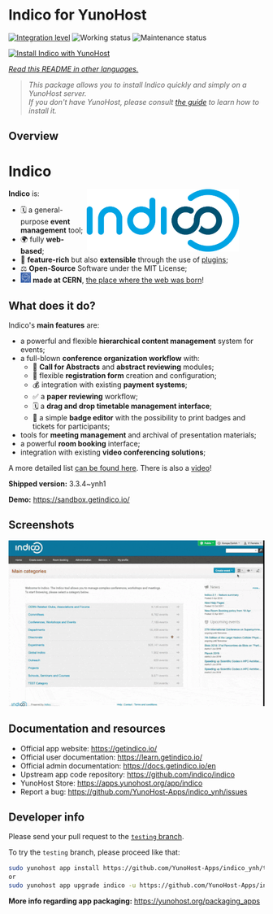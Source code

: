 <!--
N.B.: This README was automatically generated by <https://github.com/YunoHost/apps/tree/master/tools/readme_generator>
It shall NOT be edited by hand.
-->

# Indico for YunoHost

[![Integration level](https://dash.yunohost.org/integration/indico.svg)](https://ci-apps.yunohost.org/ci/apps/indico/) ![Working status](https://ci-apps.yunohost.org/ci/badges/indico.status.svg) ![Maintenance status](https://ci-apps.yunohost.org/ci/badges/indico.maintain.svg)

[![Install Indico with YunoHost](https://install-app.yunohost.org/install-with-yunohost.svg)](https://install-app.yunohost.org/?app=indico)

*[Read this README in other languages.](./ALL_README.md)*

> *This package allows you to install Indico quickly and simply on a YunoHost server.*  
> *If you don't have YunoHost, please consult [the guide](https://yunohost.org/install) to learn how to install it.*

## Overview

# Indico 

<img src="https://github.com/indico/indico/raw/master/indico/web/static/images/logo_indico.png"
     align="right"
     width="300"
     style="width: 300px; float: right; margin-right: 50px;">

**Indico** is:
 * 🗓 a general-purpose **event management** tool;
 * 🌍 fully **web-based**;
 * 🧩 **feature-rich** but also **extensible** through the use of [plugins](https://docs.getindico.io/en/stable/plugins/);
 * ⚖️ **Open-Source** Software under the MIT License;
 * <img src="https://raw.githubusercontent.com/indico/assets/master/cern_badge.png" width="20"> **made at CERN**, [the place where the web was born](https://home.cern/science/computing/birth-web)!

## What does it do?
Indico's **main features** are:
 * a powerful and flexible **hierarchical content management** system for events;
 * a full-blown **conference organization workflow** with:
   - 📢 **Call for Abstracts** and **abstract reviewing** modules;
   - 📝 flexible **registration form** creation and configuration;
   - 💰 integration with existing **payment systems**;
   - ✅ a **paper reviewing** workflow;
   - 🗓 a **drag and drop timetable management interface**;
   - 🎫 a simple **badge editor** with the possibility to print badges and tickets for participants;
 * tools for **meeting management** and archival of presentation materials;
 * a powerful **room booking** interface;
 * integration with existing **video conferencing solutions**;

A more detailed list [can be found here](https://getindico.io/features/). There is also a [video](https://www.youtube.com/watch?v=yo8rgg9dOcc)!


**Shipped version:** 3.3.4~ynh1

**Demo:** <https://sandbox.getindico.io/>

## Screenshots

![Screenshot of Indico](./doc/screenshots/sneakpeek.gif)

## Documentation and resources

- Official app website: <https://getindico.io/>
- Official user documentation: <https://learn.getindico.io/>
- Official admin documentation: <https://docs.getindico.io/en>
- Upstream app code repository: <https://github.com/indico/indico>
- YunoHost Store: <https://apps.yunohost.org/app/indico>
- Report a bug: <https://github.com/YunoHost-Apps/indico_ynh/issues>

## Developer info

Please send your pull request to the [`testing` branch](https://github.com/YunoHost-Apps/indico_ynh/tree/testing).

To try the `testing` branch, please proceed like that:

```bash
sudo yunohost app install https://github.com/YunoHost-Apps/indico_ynh/tree/testing --debug
or
sudo yunohost app upgrade indico -u https://github.com/YunoHost-Apps/indico_ynh/tree/testing --debug
```

**More info regarding app packaging:** <https://yunohost.org/packaging_apps>